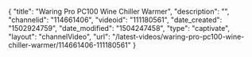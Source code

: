 {
    "title": "Waring Pro PC100 Wine Chiller Warmer",
    "description": "",
    "channelid": "114661406",
    "videoid": "111180561",
    "date_created": "1502924759",
    "date_modified": "1504247458",
    "type": "captivate",
    "layout": "channelVideo",
    "url": "\/latest-videos\/waring-pro-pc100-wine-chiller-warmer\/114661406-111180561"
}
